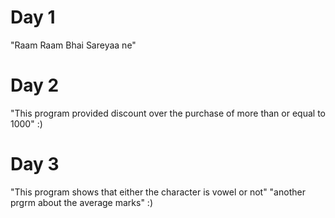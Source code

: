 # Day 1
"Raam Raam Bhai Sareyaa ne"
# Day 2
"This program provided discount over the purchase of more than or equal to 1000"
:)
# Day 3
"This program shows that either the character is vowel or not"
"another prgrm about the average marks"
:)
